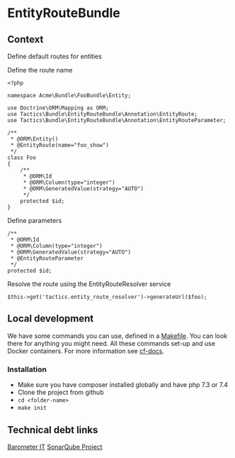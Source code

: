 # EntityRouteBundle

## Context

Define default routes for entities

Define the route name

```
<?php

namespace Acme\Bundle\FooBundle\Entity;

use Doctrine\ORM\Mapping as ORM;
use Tactics\Bundle\EntityRouteBundle\Annotation\EntityRoute;
use Tactics\Bundle\EntityRouteBundle\Annotation\EntityRouteParameter;

/**
 * @ORM\Entity()
 * @EntityRoute(name="foo_show")
 */
class Foo
{
    /**
     * @ORM\Id
     * @ORM\Column(type="integer")
     * @ORM\GeneratedValue(strategy="AUTO")
     */
    protected $id;
}
```

Define parameters

```
/**
 * @ORM\Id
 * @ORM\Column(type="integer")
 * @ORM\GeneratedValue(strategy="AUTO")
 * @EntityRouteParameter
 */
protected $id;
```

Resolve the route using the EntityRouteResolver service

```
$this->get('tactics.entity_route_resolver')->generateUrl($foo);
```

## Local development

We have some commands you can use, defined in a [Makefile](./Makefile). You can look there for anything you might need. All these commands set-up and use Docker containers. 
For more information see [cf-docs](https://github.com/Clearfacts/cf-docs/blob/66552172fedf8663a0d8a7d165d076565035218f/dev/LocalDevSetup.md).

### Installation

- Make sure you have composer installed globally and have php 7.3 or 7.4
- Clone the project from github
- `cd <folder-name>`
- `make init`

## Technical debt links

[Barometer IT](https://wolterskluwer.barometerit.com/b/system/041800002496)
[SonarQube Project](https://sonarqube.cloud-dev.wolterskluwer.eu//dashboard?id=clearfacts%3AEntityRouteBundle)